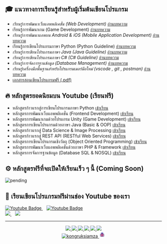 ## 🎓 แนวทางการเรียนรู้สำหรับผู้เริ่มต้นเขียนโปรแกรม
- _เรียนรู้การพัฒนาเว็บแอพพลิเคชั่น (Web Development)_ [อ่านบทความ](#)
- เรียนรู้การพัฒนาเกม (Game Development) [อ่านบทความ](https://github.com/kongruksiamza/game-guideline)
- _เรียนรู้การพัฒนาแอพบน Android & iOS (Mobile Application Development)_ [อ่านบทความ](#)
- เรียนรู้การเขียนโปรแกรมภาษา Python (Python Guideline) [อ่านบทความ](https://github.com/kongruksiamza/python-guideline)
- _เรียนรู้การเขียนโปรแกรมภาษา Java (Java Guideline)_ [อ่านบทความ](#)
- _เรียนรู้การเขียนโปรแกรมภาษา C# (C# Guideline)_ [อ่านบทความ](#)
- _เรียนรู้การจัดการฐานข้อมูล (Database Management)_ [อ่านบทความ](#)
- _เรียนรู้เครื่องมือพื้นฐานสำหรับโปรแกรมเมอร์มือใหม่ (vscode , git , postman)_ [อ่านบทความ](#)
- [เอกสารสอนเขียนโปรแกรมฟรี (.pdf)](https://github.com/kongruksiamza/ebook-for-education)

## 🔥 หลักสูตรยอดนิยมบน Youtube (เรียนฟรี)
- หลักสูตรก้าวแรกสู่การเขียนโปรแกรมภาษา Python [เข้าเรียน](https://www.youtube.com/playlist?list=PLltVQYLz1BMBe14u-5pxxEsbJSbdxd1Vs)
- หลักสูตรการพัฒนาเว็บแอพพลิเคชั่น (Frontend Development) [เข้าเรียน](https://www.youtube.com/playlist?list=PLltVQYLz1BMDLxLEWmPuTUGLpG1g_yCEK)
- หลักสูตรการพัฒนาเกมด้วยโปรแกรม Unity (Game Development) [เข้าเรียน](https://www.youtube.com/playlist?list=PLltVQYLz1BMD6PnzJ9f9xQuNPZsn3Bygh)
- หลักสูตรการเขียนโปรแกรมด้วยภาษา Java (Basic & OOP) [เข้าเรียน](https://www.youtube.com/playlist?list=PLltVQYLz1BMBBx2Vmt-MBz5LphASGNH-M)
- หลักสูตรก้าวแรกสู่ Data Science & Image Processing [เข้าเรียน](https://www.youtube.com/playlist?list=PLltVQYLz1BMAfoyy1jNLCwWsJKTrbwdWQ)
- หลักสูตรก้าวแรกสู่ REST API (RESTful Web Services) [เข้าเรียน](https://www.youtube.com/playlist?list=PLltVQYLz1BMCcCEBCgCI9n5_fE0UTgPH-)
- หลักสูตรการเขียนโปรแกรมเชิงวัตถุ (Object Oriented Programming) [เข้าเรียน](https://www.youtube.com/playlist?list=PLltVQYLz1BMCPZeD7lYqe8LJsOhnkP5BO)
- หลักสูตรการพัฒนาเว็บแอพพลิเคชั่นด้วยภาษา PHP & Framework [เข้าเรียน](https://www.youtube.com/playlist?list=PLltVQYLz1BMAex6QuPHmrmodslu_OyT5Y)
- หลักสูตรการจัดการฐานข้อมูล (Database SQL & NOSQL) [เข้าเรียน](https://www.youtube.com/playlist?list=PLltVQYLz1BMB9nomnrECunG11vI5pC-af)

## ⚙️ หลักสูตรฟรีที่จะเปิดให้เรียนเร็ว ๆ นี้ (Coming Soon)
![pending](https://skillicons.dev/icons?i=angular,blender,docker,fastapi,kubernetes,lua,nestjs,nginx,prisma,r,vscode)

<h2>👋 เรียนเขียนโปรแกรมฟรีผ่านช่อง Youtube ของเรา</h2>
<div id="youtube">
  <a href="https://www.youtube.com/@KongRuksiamOfficial">
    <img src="https://yt3.googleusercontent.com/2eVBbUulBZpKRScD4FPQLIWoDn80C3xirBy9v7ce4rL6qHE3msq-tss64ZTc7ugrsmRRdNa9=s160-c-k-c0x00ffffff-no-rj" alt="Youtube Badge" width="120"/>
  </a>
  &nbsp;&nbsp;
  <a href="https://www.youtube.com/@KongRuksiamTutorial">
    <img src="https://yt3.googleusercontent.com/ytc/AIdro_k_NmcINdh2WOvILC7zrBFAf9R8ymWoiIOlVuefirX96Wg=s160-c-k-c0x00ffffff-no-rj" alt="Youtube Badge" width="120"/>
  </a>
  <br>
  <a href="https://www.youtube.com/@KongRuksiamOfficial">
  <img src="https://img.shields.io/youtube/channel/subscribers/UCQ1r_4x-P-fETLIU4pqf98w" width="120"/>
  </a>
  &nbsp;&nbsp;
  <a href="https://www.youtube.com/@KongRuksiamTutorial">
  <img src="https://img.shields.io/youtube/channel/subscribers/UCB6eDEzpqpiaZnDMzoje57Q" width="120"/>
  </a>
</div>
<hr>
<div id="badges" align="center">
  <a href="https://www.facebook.com/KongRuksiamTutorial" target="_blank">
    <img src="https://img.shields.io/badge/Facebook-1877F2?style=for-the-badge&logo=facebook&logoColor=white"/>
  </a>
  <a href="https://www.youtube.com/@KongRuksiamOfficial" target="_blank">
    <img src="https://img.shields.io/badge/YouTube-FF0000?style=for-the-badge&logo=youtube&logoColor=white"/>
  </a>
    <a href="https://www.udemy.com/user/kong-ruksiam/" target="_blank">
    <img src="https://img.shields.io/badge/Udemy-A435F0?style=for-the-badge&logo=Udemy&logoColor=white"/>
  </a>
  <a href="https://medium.com/@kongruksiam" target="_blank">
    <img src="https://img.shields.io/badge/Medium-12100E?style=for-the-badge&logo=medium&logoColor=white"/>
  </a>
  <a href="https://codepen.io/kongruksiamstudio" target="_blank">
    <img src="https://img.shields.io/badge/Codepen-000000?style=for-the-badge&logo=codepen&logoColor=white"/>
  </a>
  <a href="https://www.tiktok.com/@kongruksiamstudio" target="_blank">
    <img src="https://img.shields.io/badge/TikTok-000000?style=for-the-badge&logo=tiktok&logoColor=white"/>
  </a>
  <br>
  <a href="https://github.com/kongruksiamza">
    <img src="https://komarev.com/ghpvc/?username=kongruksiamza&style=flat-square&color=blue" alt="kongruksiamza"/>
  </a>
  <img src="https://github.com/kongruksiamza/kongruksiamza/blob/222265a39f1d652d70e0f50bfbf985b1793f7d05/ladybug.gif" alt="bugs" width="20" height="20"/>
</div>
